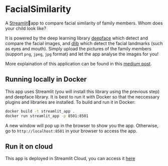 # FacialSimilarity

A [Streamlit](https://streamlit.io/)🎈app to compare facial similarity of family members. Whom does your child look like?

It is powered by the deep learning library [deepface](https://github.com/serengil/deepface) which detect and compare the facial images, and [dlib](https://pyimagesearch.com/2017/04/03/facial-landmarks-dlib-opencv-python/) which detect the facial landmarks (such as eyes and mouth). Simply upload the pictures of the family members (support `png`, `jpeg`, `jpg` format) and let the app analyse the images for you!

More explaination of this application can be found in this [medium post](https://medium.com/@starrywheat.dm/develop-a-streamlit-app-for-facial-similarity-dc8f3fc34c0f).

## Running locally in Docker
This app uses Streamlit (you will install this library using the previous step) and deepface library. It is best to run it with Docker so that the neccessary plugins and libraries are installed. To build and run it in Docker:
```bash
docker build -t streamlit_app .
docker run streamlit_app -p 8501:8501
```
A new window will pop up in the browser to show you the app. Otherwise, go to `http://localhost:8501` in your browser to access the app.

## Run it on cloud
This app is deployed in Streamlit Cloud, you can access it [here](https://starrywheat-facialsimilarity-app-fv8dti.streamlit.app)
